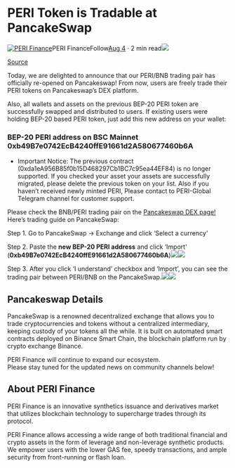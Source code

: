 # PERI Token is Tradable at PancakeSwap

[![PERI Finance](https://miro.medium.com/fit/c/96/96/1*8823tJq5K3Y0x2MHlm_n9w.jpeg)](https://perifinance.medium.com/?source=post_page-----82e21d678d55--------------------------------)PERI FinanceFollow[Aug 4](https://medium.com/perifinance/peri-finance-update-re-open-pancakeswap-pair-chainswap-migration-complete-82e21d678d55?source=post_page-----82e21d678d55--------------------------------) · 2 min read![](https://miro.medium.com/max/1400/1*GQjRQuWwyPpqUxiA12qXWg.jpeg)

[Source](https://medium.com/perifinance/peri-finance-update-re-open-pancakeswap-pair-chainswap-migration-complete-82e21d678d55)

Today, we are delighted to announce that our PERI/BNB trading pair has officially re-opened on Pancakeswap! From now, users are freely trade their PERI tokens on Pancakeswap’s DEX platform.

Also, all wallets and assets on the previous BEP-20 PERI token are successfully swapped and distributed to users. If existing users were holding BEP-20 based PERI token, just add this new address on your wallet:

### BEP-20 PERI address on BSC Mainnet 0xb49B7e0742EcB4240ffE91661d2A580677460b6A <a id="db0e"></a>

* Important Notice: The previous contract \(0xda1eA956B85f0b15D468297Cb1BC7c95ea44EF84\) is no longer supported. If you checked your asset your assets are successfully migrated, please delete the previous token on your list. Also if you haven’t received newly minted PERI, Please contact to PERI-Global Telegram channel for customer support.

Please check the BNB/PERI trading pair on the [Pancakeswap DEX page!](https://exchange.pancakeswap.finance/#/swap)  
Here’s trading guide on PancakeSwap:

Step 1. Go to PancakeSwap → Exchange and click ‘Select a currency’

Step 2. Paste the **new BEP-20 PERI address** and click ‘Import’  
\(**0xb49B7e0742EcB4240ffE91661d2A580677460b6A**\)![](https://miro.medium.com/max/60/1*LmZ5T_40fgPRBNSeQ0Tr9A.jpeg?q=20)![](https://miro.medium.com/max/700/1*LmZ5T_40fgPRBNSeQ0Tr9A.jpeg)

Step 3. After you click ‘I understand’ checkbox and ‘Import’, you can see the trading pair between PERI/BNB on the PancakeSwap.![](https://miro.medium.com/max/60/1*NL3osAF2ucbLxkI5zQEFCQ.jpeg?q=20)![](https://miro.medium.com/max/700/1*NL3osAF2ucbLxkI5zQEFCQ.jpeg)

## Pancakeswap Details <a id="7d53"></a>

PancakeSwap is a renowned decentralized exchange that allows you to trade cryptocurrencies and tokens without a centralized intermediary, keeping custody of your tokens all the while. It is built on automated smart contracts deployed on Binance Smart Chain, the blockchain platform run by crypto exchange Binance.

PERI Finance will continue to expand our ecosystem.  
Please stay tuned for the updated news on community channels below!

## About PERI Finance <a id="a315"></a>

PERI Finance is an innovative synthetics issuance and derivatives market that utilizes blockchain technology to supercharge trades through its protocol.

PERI Finance allows accessing a wide range of both traditional financial and crypto assets in the form of leverage and non-leverage synthetic products. We empower users with the lower GAS fee, speedy transactions, and ample security from front-running or flash loan.

